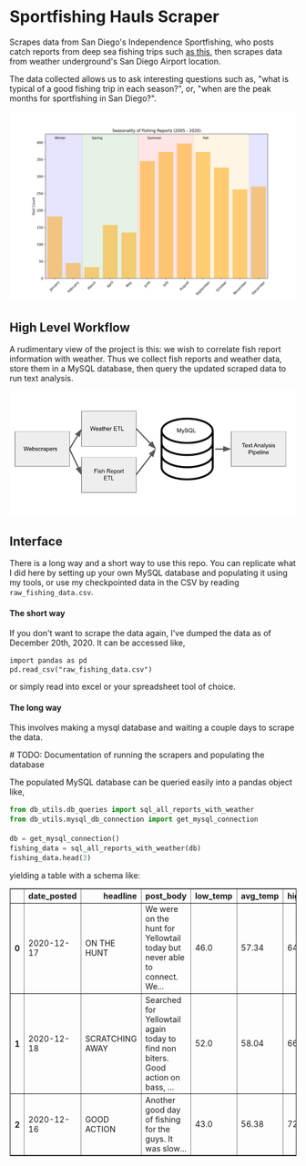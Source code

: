 # Sportfishing Hauls Scraper
 Scrapes data from San Diego's Independence Sportfishing,
 who posts catch reports from deep sea fishing trips such
 [as this](http://www.independencesportfishing.com/detailed_report.php?report_id=168239), then scrapes data from weather underground's San Diego Airport location.

 The data collected allows us to ask interesting questions such as, "what is typical of a good fishing trip in each season?", or, "when are the peak months for sportfishing in San Diego?".

 ![Posts from Independence Sportfishing by month](assets/post_seasonality.png)

 ## High Level Workflow

 A rudimentary view of the project is this: we wish to correlate fish report information with weather. Thus we collect fish reports and weather data, store them in a MySQL database, then query the updated scraped data to run text analysis.

  ![workflow](assets/generic_architecture.png)

 ## Interface

 There is a long way and a short way to use this repo. You can replicate what I did here
 by setting up your own MySQL database and populating it using my tools, or use my checkpointed data in the CSV
  by reading `raw_fishing_data.csv`.


 #### The short way
 If you don't want to scrape the data again, I've dumped the data as of December 20th, 2020. It can be accessed like,

```
import pandas as pd
pd.read_csv("raw_fishing_data.csv")
```

or simply read into excel or your spreadsheet tool of choice.

 #### The long way
 This involves making a mysql database and waiting a couple days to scrape the data.

 \# TODO: Documentation of running the scrapers and populating the database

 The populated MySQL database can be queried easily into a pandas object like,
 ```python
from db_utils.db_queries import sql_all_reports_with_weather
from db_utils.mysql_db_connection import get_mysql_connection

db = get_mysql_connection()
fishing_data = sql_all_reports_with_weather(db)
fishing_data.head(3)
```

yielding a table with a schema like:

<table border="1" class="dataframe">
  <thead>
    <tr style="text-align: right;">
      <th></th>
      <th>date_posted</th>
      <th>headline</th>
      <th>post_body</th>
      <th>low_temp</th>
      <th>avg_temp</th>
      <th>high_temp</th>
      <th>inches_precip</th>
      <th>miles_visible</th>
      <th>max_wind</th>
      <th>sea_pressure</th>
    </tr>
  </thead>
  <tbody>
    <tr>
      <th>0</th>
      <td>2020-12-17</td>
      <td>ON THE HUNT</td>
      <td>We were on the hunt for Yellowtail today but never able to connect. We...</td>
      <td>46.0</td>
      <td>57.34</td>
      <td>64.0</td>
      <td>0.0</td>
      <td>10.0</td>
      <td>10.0</td>
      <td>30.08</td>
    </tr>
    <tr>
      <th>1</th>
      <td>2020-12-18</td>
      <td>SCRATCHING AWAY</td>
      <td>Searched for Yellowtail again today to find non biters. Good action on bass, ...</td>
      <td>52.0</td>
      <td>58.04</td>
      <td>66.0</td>
      <td>0.0</td>
      <td>10.0</td>
      <td>9.0</td>
      <td>30.23</td>
    </tr>
    <tr>
      <th>2</th>
      <td>2020-12-16</td>
      <td>GOOD ACTION</td>
      <td>Another good day of fishing for the guys. It was slow...</td>
      <td>43.0</td>
      <td>56.38</td>
      <td>72.0</td>
      <td>0.0</td>
      <td>10.0</td>
      <td>9.0</td>
      <td>30.17</td>
    </tr>
  </tbody>
</table>
